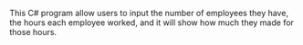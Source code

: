 This C# program allow users to input the number of employees they have, the hours each employee worked, and it will show how much they made for those hours.
